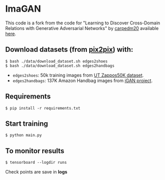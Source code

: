 # ImaGAN
This code is a fork from the code for "Learning to Discover Cross-Domain Relations with Generative Adversarial Networks" by [carpedm20](https://github.com/carpedm20) available [here](https://github.com/carpedm20/DiscoGAN-pytorch).
## Download datasets (from [pix2pix](https://github.com/phillipi/pix2pix)) with:

    $ bash ./data/download_dataset.sh edges2shoes
    $ bash ./data/download_dataset.sh edges2handbags

- `edges2shoes`: 50k training images from [UT Zappos50K dataset](http://vision.cs.utexas.edu/projects/finegrained/utzap50k/).
- `edges2handbags`: 137K Amazon Handbag images from [iGAN project](https://github.com/junyanz/iGAN).

## Requirements

    $ pip install -r requirements.txt

## Start training

    $ python main.py

## To monitor results

    $ tensorboard --logdir runs

Check points are save in **logs**
